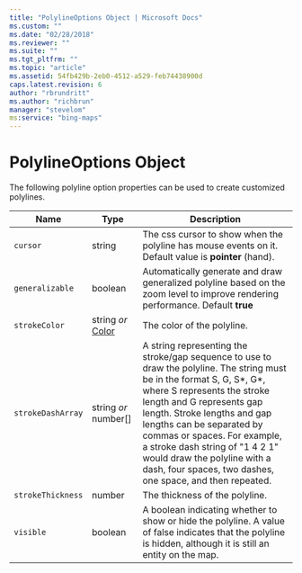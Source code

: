 ```yaml
---
title: "PolylineOptions Object | Microsoft Docs"
ms.custom: ""
ms.date: "02/28/2018"
ms.reviewer: ""
ms.suite: ""
ms.tgt_pltfrm: ""
ms.topic: "article"
ms.assetid: 54fb429b-2eb0-4512-a529-feb74438900d
caps.latest.revision: 6
author: "rbrundritt"
ms.author: "richbrun"
manager: "stevelom"
ms:service: "bing-maps"
---
```

# PolylineOptions Object
The following polyline option properties can be used to create customized polylines.

Name             | Type                   | Description
---------------- | ---------------------- | -------------------------------------------
`cursor` | string | The css cursor to show when the polyline has mouse events on it. Default value is **pointer** (hand).
`generalizable` | boolean | Automatically generate and draw generalized polyline based on the zoom level to improve rendering performance. Default **true**
`strokeColor`      | string _or_ [Color](../v8-web-control/color-class.md)   | The color of the polyline.
`strokeDashArray`  | string _or_ number[]	  | A string representing the stroke/gap sequence to use to draw the polyline. The string must be in the format S, G, S*, G*, where S represents the stroke length and G represents gap length. Stroke lengths and gap lengths can be separated by commas or spaces. For example, a stroke dash string of "1 4 2 1" would draw the polyline with a dash, four spaces, two dashes, one space, and then repeated.
`strokeThickness`  | number                 | The thickness of the polyline.
`visible`          | boolean                | A boolean indicating whether to show or hide the polyline. A value of false indicates that the polyline is hidden, although it is still an entity on the map.
